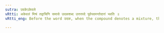 ```yaml
---
sutra: उदकेऽकेवले
vRtti: अकेवलं मिश्रं तद्वाचिनि समासे उदकशब्द उत्तरपदे पूर्वपदमन्तोदात्तं भवति ॥
vRtti_eng: Before the word उदक, when the compound denotes a mixture, the last syllable of the first member has the acute.

---
```

